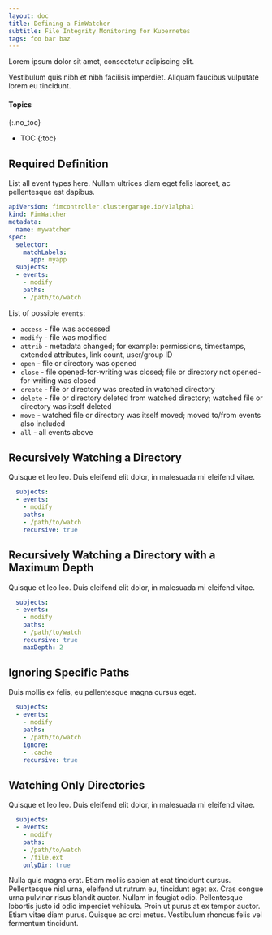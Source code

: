```yaml
---
layout: doc
title: Defining a FimWatcher
subtitle: File Integrity Monitoring for Kubernetes
tags: foo bar baz
---
```


Lorem ipsum dolor sit amet, consectetur adipiscing elit.

Vestibulum quis nibh et nibh facilisis imperdiet. Aliquam faucibus vulputate lorem eu tincidunt.

#### Topics
{:.no_toc}
* TOC
{:toc}

## Required Definition

List all event types here. Nullam ultrices diam eget felis laoreet, ac pellentesque est dapibus.

```yaml
apiVersion: fimcontroller.clustergarage.io/v1alpha1
kind: FimWatcher
metadata:
  name: mywatcher
spec:
  selector:
    matchLabels:
      app: myapp
  subjects:
  - events:
    - modify
    paths:
    - /path/to/watch
```

List of possible `events`:
- `access` - file was accessed
- `modify` - file was modified
- `attrib` - metadata changed; for example: permissions, timestamps, extended
  attributes, link count, user/group ID
- `open` - file or directory was opened
- `close` - file opened-for-writing was closed; file or directory not
  opened-for-writing was closed
- `create` - file or directory was created in watched directory
- `delete` - file or directory deleted from watched directory; watched file or
  directory was itself deleted
- `move` - watched file or directory was itself moved; moved to/from events also
  included
- `all` - all events above

## Recursively Watching a Directory

Quisque et leo leo. Duis eleifend elit dolor, in malesuada mi eleifend vitae.

```yaml
  subjects:
  - events:
    - modify
    paths:
    - /path/to/watch
    recursive: true
```

## Recursively Watching a Directory with a Maximum Depth

Quisque et leo leo. Duis eleifend elit dolor, in malesuada mi eleifend vitae.

```yaml
  subjects:
  - events:
    - modify
    paths:
    - /path/to/watch
    recursive: true
    maxDepth: 2
```

## Ignoring Specific Paths

Duis mollis ex felis, eu pellentesque magna cursus eget.

```yaml
  subjects:
  - events:
    - modify
    paths:
    - /path/to/watch
    ignore:
    - .cache
    recursive: true
```

## Watching Only Directories

Quisque et leo leo. Duis eleifend elit dolor, in malesuada mi eleifend vitae.

```yaml
  subjects:
  - events:
    - modify
    paths:
    - /path/to/watch
    - /file.ext
    onlyDir: true
```

Nulla quis magna erat. Etiam mollis sapien at erat tincidunt cursus. Pellentesque nisl urna, eleifend ut rutrum eu, tincidunt eget ex. Cras congue urna pulvinar risus blandit auctor. Nullam in feugiat odio.  Pellentesque lobortis justo id odio imperdiet vehicula. Proin ut purus at ex tempor auctor. Etiam vitae diam purus. Quisque ac orci metus. Vestibulum rhoncus felis vel fermentum tincidunt.

